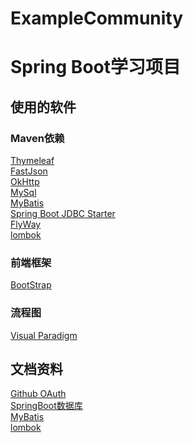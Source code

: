 # ExampleCommunity
# Spring Boot学习项目
## 使用的软件
### Maven依赖
[Thymeleaf](https://spring.io/guides/gs/serving-web-content/)<br>
[FastJson](https://mvnrepository.com/artifact/com.alibaba/fastjson)<br>
[OkHttp](https://square.github.io/okhttp/)<br>
[MySql](https://mvnrepository.com/artifact/mysql/mysql-connector-java)<br>
[MyBatis](https://mvnrepository.com/artifact/org.mybatis.spring.boot/mybatis-spring-boot-starter/2.1.1)<br>
[Spring Boot JDBC Starter](https://mvnrepository.com/artifact/org.springframework.boot/spring-boot-starter-jdbc/2.2.4.RELEASE)<br>
[FlyWay](https://flywaydb.org/documentation/maven/)<br>
[lombok](https://projectlombok.org/setup/maven)

### 前端框架<br>
[BootStrap](https://v3.bootcss.com/getting-started/#download)  

### 流程图<br>
[Visual Paradigm](https://www.visual-paradigm.com/cn/)

## 文档资料
[Github OAuth](https://developer.github.com/apps/building-oauth-apps/creating-an-oauth-app/)  
[SpringBoot数据库](https://docs.spring.io/spring-boot/docs/2.2.4.RELEASE/reference/html/spring-boot-features.html#boot-features-embedded-database-support)  
[MyBatis](https://mybatis.org/spring-boot-starter/mybatis-spring-boot-autoconfigure/)  
[lombok](https://projectlombok.org/features/all)



